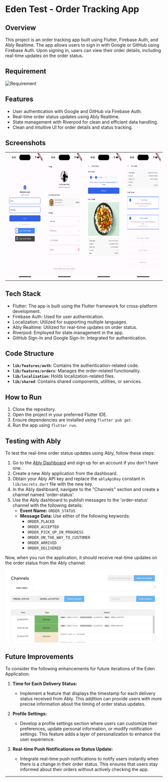 # Eden Test - Order Tracking App

## Overview

This project is an order tracking app built using Flutter, Firebase Auth, and Ably Realtime. The app allows users to sign in with Google or GitHub using Firebase Auth. Upon signing in, users can view their order details, including real-time updates on the order status.

## Requirement
![Requirement](https://docs.google.com/document/d/1-leyq0wuoM174Sa3nnpuUK1t5HN0pmQc0xUdHo7FoXA/edit)

## Features

- User authentication with Google and GitHub via Firebase Auth.
- Real-time order status updates using Ably Realtime.
- State management with Riverpod for clean and efficient data handling.
- Clean and intuitive UI for order details and status tracking.

## Screenshots

<table>
  <tr>
    <td align="center">
      <img src="assets/screenshots/login.png" alt="Login Page" width="200" height="400"/>
    </td>
    <td align="center">
      <img src="assets/screenshots/profile.png" alt="Profile Page" width="200" height="400"/>
    </td>
    <td align="center">
      <img src="assets/screenshots/order.png" alt="Order Details" width="200" height="400"/>
    </td>
    <td align="center">
      <img src="assets/screenshots/tracking.png" alt="Real-time Order Tracking" width="200" height="400"/>
    </td>
  </tr>
</table>

## Tech Stack

- Flutter: The app is built using the Flutter framework for cross-platform development.
- Firebase Auth: Used for user authentication.
- Localization: Utilized for supporting multiple languages.
- Ably Realtime: Utilized for real-time updates on order status.
- Riverpod: Employed for state management in the app.
- GitHub Sign-In and Google Sign-In: Integrated for authentication.

## Code Structure

- **`lib/features/auth`**: Contains the authentication-related code.
- **`lib/features/orders`**: Manages the order-related functionality.
- **`lib/localization`**: Holds localization-related files.
- **`lib/shared`**: Contains shared components, utilities, or services.

## How to Run

1. Clone the repository.
2. Open the project in your preferred Flutter IDE.
3. Ensure dependencies are installed using `flutter pub get`.
4. Run the app using `flutter run`.

## Testing with Ably

To test the real-time order status updates using Ably, follow these steps:

1. Go to the [Ably Dashboard](https://dashboard.ably.com/signup) and sign up for an account if you don't have one.
2. Create a new Ably application from the dashboard.
3. Obtain your Ably API key and replace the `ablyApiKey` constant in `lib/secrets.dart` file with the new key.
4. In the Ably dashboard, navigate to the "Channels" section and create a channel named 'order-status'.
5. Use the Ably dashboard to publish messages to the 'order-status' channel with the following details:
    - **Event Name:** `ORDER_STATUS`
    - **Message Data:** Use either of the following keywords:
        - `ORDER_PLACED`
        - `ORDER_ACCEPTED`
        - `ORDER_PICK_UP_IN_PROGRESS`
        - `ORDER_ON_THE_WAY_TO_CUSTOMER`
        - `ORDER_ARRIVED`
        - `ORDER_DELIVERED`

Now, when you run the application, it should receive real-time updates on the order status from the Ably channel.

![Ably Console](assets/screenshots/ably.png)

## Future Improvements

To consider the following enhancements for future iterations of the Eden Application:

1. **Time for Each Delivery Status:**
   - Implement a feature that displays the timestamp for each delivery status received from Ably. This addition can provide users with more precise information about the timing of order status updates.

2. **Profile Settings:**
   - Develop a profile settings section where users can customize their preferences, update personal information, or modify notification settings. This feature adds a layer of personalization to enhance the user experience.

3. **Real-time Push Notifications on Status Update:**
   - Integrate real-time push notifications to notify users instantly when there is a change in their order status. This ensures that users stay informed about their orders without actively checking the app.


---
